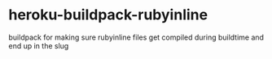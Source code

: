 # heroku-buildpack-rubyinline
buildpack for making sure rubyinline files get compiled during buildtime and end up in the slug
